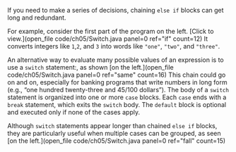 If you need to make a series of decisions, chaining `else if` blocks can get long and redundant.

For example, consider the first part of the program on the left. [Click to view.](open_file code/ch05/Switch.java panel=0 ref="if" count=12) It converts integers like `1`,`2`, and `3` into words like `"one"`, `"two"`, and `"three"`.
 
An alternative way to evaluate many possible values of an expression is to use a ```switch``` statement:, as shown [on the left.](open_file code/ch05/Switch.java panel=0 ref="same" count=16)
  This chain could go on and on, especially for banking programs that write numbers in long form (e.g., “one hundred twenty-three and 45/100 dollars”). The body of a `switch` statement is organized into one or more `case` blocks. Each `case` ends with a `break` statement, which exits the `switch` body. The `default` block is optional and executed only if none of the cases apply. 

Although `switch` statements appear longer than chained `else if` blocks, they are particularly useful when multiple cases can be grouped, as seen [on the left.](open_file code/ch05/Switch.java panel=0 ref="fall" count=15)
